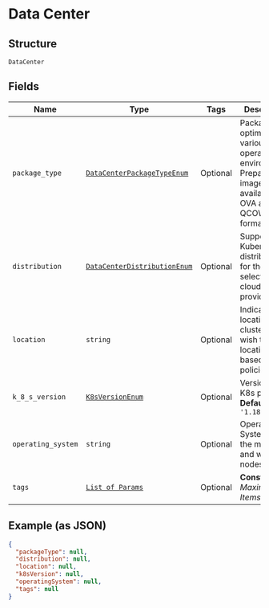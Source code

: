 
# Data Center

## Structure

`DataCenter`

## Fields

| Name | Type | Tags | Description |
|  --- | --- | --- | --- |
| `package_type` | [`DataCenterPackageTypeEnum`](../../doc/models/data-center-package-type-enum.md) | Optional | Packages are optimized for various operating environments. Prepackaged images are available in OVA and QCOW formats. |
| `distribution` | [`DataCenterDistributionEnum`](../../doc/models/data-center-distribution-enum.md) | Optional | Supported Kubernetes distribution for the selected cloud provider |
| `location` | `string` | Optional | Indicate geo-location of cluster if you wish to use location based policies |
| `k_8_s_version` | [`K8sVersionEnum`](../../doc/models/k8-s-version-enum.md) | Optional | Version of K8s platform<br>**Default**: `'1.18'` |
| `operating_system` | `string` | Optional | Operating System for the master and worker nodes |
| `tags` | [`List of Params`](../../doc/models/params.md) | Optional | **Constraints**: *Maximum Items*: `100` |

## Example (as JSON)

```json
{
  "packageType": null,
  "distribution": null,
  "location": null,
  "k8sVersion": null,
  "operatingSystem": null,
  "tags": null
}
```

